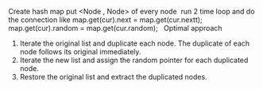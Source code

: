 Create hash map put <Node , Node> of every node
​
run 2 time loop and do the connection like
map.get(cur).next = map.get(cur.nextt);
map.get(cur).random = map.get(cur.random);
​
​
Optimal approach
1. Iterate the original list and duplicate each node. The duplicate
of each node follows its original immediately.
2. Iterate the new list and assign the random pointer for each
duplicated node.
3. Restore the original list and extract the duplicated nodes.